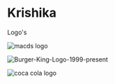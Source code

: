 # Krishika
Logo's


![macds logo](https://user-images.githubusercontent.com/71530338/97819785-960f7b80-1c5f-11eb-9f35-8cefc759f192.png)


![Burger-King-Logo-1999-present](https://user-images.githubusercontent.com/71530338/97819828-d2db7280-1c5f-11eb-98a5-11a7d03485dd.jpg)


![coca cola logo](https://user-images.githubusercontent.com/71530338/97819819-c6571a00-1c5f-11eb-9876-8acc9597ec1b.jpg)

